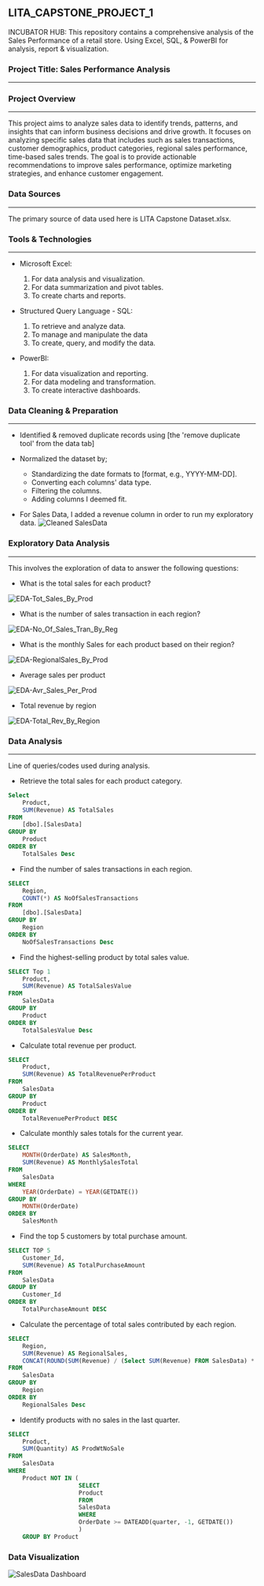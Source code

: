 ## LITA_CAPSTONE_PROJECT_1

INCUBATOR HUB: This repository contains a comprehensive analysis of the Sales Performance of a retail store. Using Excel, SQL, &amp; PowerBI for analysis, report & visualization.

### Project Title: Sales Performance Analysis
---
### Project Overview
---
This project aims to analyze sales data to identify trends, patterns, and insights that can inform business decisions and drive growth.  It focuses on analyzing specific sales data that includes such as sales transactions, customer demographics, product categories, regional sales performance, time-based sales trends. The goal is to provide actionable recommendations to improve sales performance, optimize marketing strategies, and enhance customer engagement.

### Data Sources
---
The primary source of data used here is LITA Capstone Dataset.xlsx. 

### Tools & Technologies
---
- Microsoft Excel: 
  1. For data analysis and visualization.
  2. For data summarization and pivot tables.
  3. To create charts and reports.

- Structured Query Language - SQL: 
  1. To retrieve and analyze data.
  2. To manage and manipulate the data
  3. To create, query, and modify the data.

- PowerBI:
  1. For data visualization and reporting.
  2. For data modeling and transformation.
  3. To create interactive dashboards.

### Data Cleaning & Preparation
---
- Identified & removed duplicate records using [the 'remove duplicate tool' from the data tab]
- Normalized the dataset by;
    - Standardizing the date formats to [format, e.g., YYYY-MM-DD].
    - Converting each columns' data type.
    - Filtering the columns.
    - Adding columns I deemed fit.

- For Sales Data, I added a revenue column in order to run my exploratory data.
![Cleaned SalesData](https://github.com/user-attachments/assets/48b9284a-a3aa-4a58-87a1-181fa2e5ff36)

### Exploratory Data Analysis
---
This involves the exploration of data to answer the following questions:

- What is the total sales for each product?

![EDA-Tot_Sales_By_Prod](https://github.com/user-attachments/assets/dad5ea1a-0518-42d4-ab14-6d5c00ff57d5)

- What is the number of sales transaction in each region?

![EDA-No_Of_Sales_Tran_By_Reg](https://github.com/user-attachments/assets/d4e40a0e-e228-4aa9-9d18-fd124d29f786)

- What is the monthly Sales for each product based on their region?

![EDA-RegionalSales_By_Prod](https://github.com/user-attachments/assets/e649397e-d05c-448e-8d8d-95e4e627b479)

- Average sales per product

![EDA-Avr_Sales_Per_Prod](https://github.com/user-attachments/assets/5f47da9e-9d5e-4b27-85a9-bf27bfa1c58f)

- Total revenue by region

![EDA-Total_Rev_By_Region](https://github.com/user-attachments/assets/a3d57d9f-882c-4da6-be02-482aad3f3507)

### Data Analysis
---
Line of queries/codes used during analysis.

- Retrieve the total sales for each product category.
```SQL
Select 
	Product,
	SUM(Revenue) AS TotalSales
FROM 
	[dbo].[SalesData]
GROUP BY 
	Product
ORDER BY 
	TotalSales Desc
```

- Find the number of sales transactions in each region.
```SQL
SELECT
	Region,
	COUNT(*) AS NoOfSalesTransactions
FROM
	[dbo].[SalesData]
GROUP BY 
	Region
ORDER BY 
	NoOfSalesTransactions Desc
```

- Find the highest-selling product by total sales value.
```SQL
SELECT Top 1
	Product,
	SUM(Revenue) AS TotalSalesValue
FROM 
	SalesData
GROUP BY 
	Product
ORDER BY 
	TotalSalesValue Desc
```

- Calculate total revenue per product.
```SQL
SELECT 
	Product, 
	SUM(Revenue) AS TotalRevenuePerProduct
FROM 
	SalesData
GROUP BY 
	Product
ORDER BY 
	TotalRevenuePerProduct DESC
```

- Calculate monthly sales totals for the current year.
```SQL
SELECT 
	MONTH(OrderDate) AS SalesMonth,
	SUM(Revenue) AS MonthlySalesTotal
FROM 
	SalesData
WHERE 
	YEAR(OrderDate) = YEAR(GETDATE())
GROUP BY 
	MONTH(OrderDate)
ORDER BY 
	SalesMonth
```

- Find the top 5 customers by total purchase amount.
```SQL
SELECT TOP 5 
	Customer_Id, 
	SUM(Revenue) AS TotalPurchaseAmount
FROM 
	SalesData
GROUP BY 
	Customer_Id
ORDER BY 
	TotalPurchaseAmount DESC
```

- Calculate the percentage of total sales contributed by each region.
```SQL
SELECT 
	Region,
	SUM(Revenue) AS RegionalSales,
	CONCAT(ROUND(SUM(Revenue) / (Select SUM(Revenue) FROM SalesData) * 100, 2), '%') AS SalesPercentage
FROM
	SalesData 
GROUP BY
	Region
ORDER BY
	RegionalSales Desc
```
- Identify products with no sales in the last quarter.
```SQL
SELECT 
	Product,
	SUM(Quantity) AS ProdWtNoSale
FROM 
	SalesData
WHERE 
	Product NOT IN (
					SELECT 
					Product
					FROM 
					SalesData
					WHERE 
					OrderDate >= DATEADD(quarter, -1, GETDATE())
					)
	GROUP BY Product
```

### Data Visualization

![SalesData Dashboard](https://github.com/user-attachments/assets/ff552317-d222-4dc1-995c-95fbbc27aecd)
